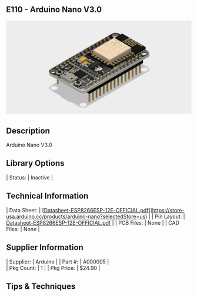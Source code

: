 ## E110 - Arduino Nano V3.0

![image](CAD/E115%20-%20wifi-esp8266/ESP8266%20v7.png)

## Description    

Arduino Nano V3.0

## Library Options

| Status: | Inactive |

## Technical Information

| Data Sheet: | [[Datasheet-ESP8266ESP-12E-OFFICIAL.pdf](https://www.etechnophiles.com/wp-content/uploads/2021/11/Datasheet-ESP8266ESP-12E-OFFICIAL.pdf)](https://store-usa.arduino.cc/products/arduino-nano?selectedStore=us) |
| Pin Layout: | [Datasheet-ESP8266ESP-12E-OFFICIAL.pdf](https://www.etechnophiles.com/wp-content/uploads/2021/11/Datasheet-ESP8266ESP-12E-OFFICIAL.pdf) |
| PCB Files: | None |
| CAD Files: | None |

## Supplier Information

| Supplier: | Arduino |
| Part #: | A000005 |         
| Pkg Count: | 1 |
| Pkg Price: | $24.90 |

## Tips & Techniques


